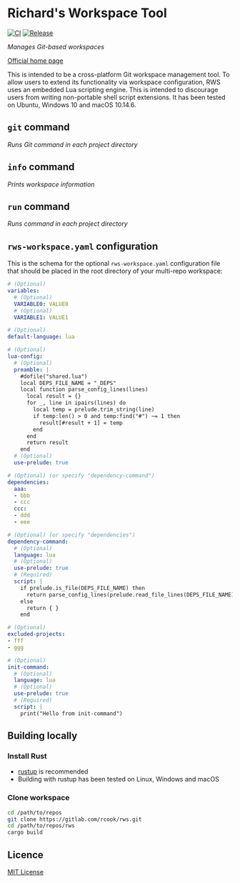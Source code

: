 # Richard's Workspace Tool

[![CI](https://github.com/rcook/rws/actions/workflows/ci.yaml/badge.svg)][ci-workflow]
[![Release](https://github.com/rcook/rws/actions/workflows/release.yaml/badge.svg)][release-workflow]

_Manages Git-based workspaces_

[Official home page][home]

This is intended to be a cross-platform Git workspace management tool. To allow users to extend its functionality via workspace configuration, RWS uses an embedded Lua scripting engine. This is intended to discourage users from writing non-portable shell script extensions. It has been tested on Ubuntu, Windows 10 and macOS 10.14.6.

## `git` command

_Runs Git command in each project directory_

## `info` command

_Prints workspace information_

## `run` command

_Runs command in each project directory_

## `rws-workspace.yaml` configuration

This is the schema for the optional `rws-workspace.yaml` configuration file that should be placed in the root directory of your multi-repo workspace:

```yaml
# (Optional)
variables:
  # (Optional)
  VARIABLE0: VALUE0
  # (Optional)
  VARIABLE1: VALUE1

# (Optional)
default-language: lua

# (Optional)
lua-config:
  # (Optional)
  preamble: |
    #dofile("shared.lua")
    local DEPS_FILE_NAME = "_DEPS"
    local function parse_config_lines(lines)
      local result = {}
      for _, line in ipairs(lines) do
        local temp = prelude.trim_string(line)
        if temp:len() > 0 and temp:find("#") ~= 1 then
          result[#result + 1] = temp
        end
      end
      return result
    end
  # (Optional)
  use-prelude: true

# (Optional) (or specify "dependency-command")
dependencies:
  aaa:
  - bbb
  - ccc
  ccc:
  - ddd
  - eee

# (Optional) (or specify "dependencies")
dependency-command:
  # (Optional)
  language: lua
  # (Optional)
  use-prelude: true
  # (Required)
  script: |
    if prelude.is_file(DEPS_FILE_NAME) then
      return parse_config_lines(prelude.read_file_lines(DEPS_FILE_NAME))
    else
      return { }
    end

# (Optional)
excluded-projects:
- fff
- ggg

# (Optional)
init-command:
  # (Optional)
  language: lua
  # (Optional)
  use-prelude: true
  # (Required)
  script: |
    print("Hello from init-command")
```

## Building locally

### Install Rust

* [rustup][rustup] is recommended
* Building with rustup has been tested on Linux, Windows and macOS

### Clone workspace

```bash
cd /path/to/repos
git clone https://gitlab.com/rcook/rws.git
cd /path/to/repos/rws
cargo build
```

## Licence

[MIT License][licence]

[ci-workflow]: https://github.com/rcook/rws/actions/workflows/ci.yaml
[home]: https://github.com/rcook/rws
[licence]: LICENSE
[release-workflow]: https://github.com/rcook/rws/actions/workflows/release.yaml
[rustup]: https://rustup.rs/
